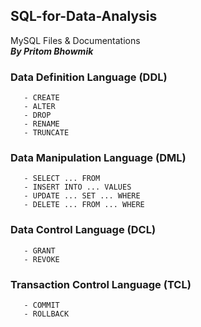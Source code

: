 ## SQL-for-Data-Analysis

MySQL Files &amp; Documentations                                                                   
***By Pritom Bhowmik***


### Data Definition Language (DDL)          
       - CREATE
       - ALTER
       - DROP
       - RENAME
       - TRUNCATE
            
### Data Manipulation Language (DML)
       - SELECT ... FROM
       - INSERT INTO ... VALUES
       - UPDATE ... SET ... WHERE
       - DELETE ... FROM ... WHERE
       
       
### Data Control Language (DCL)
       - GRANT
       - REVOKE
       
### Transaction Control Language (TCL)
       - COMMIT
       - ROLLBACK
